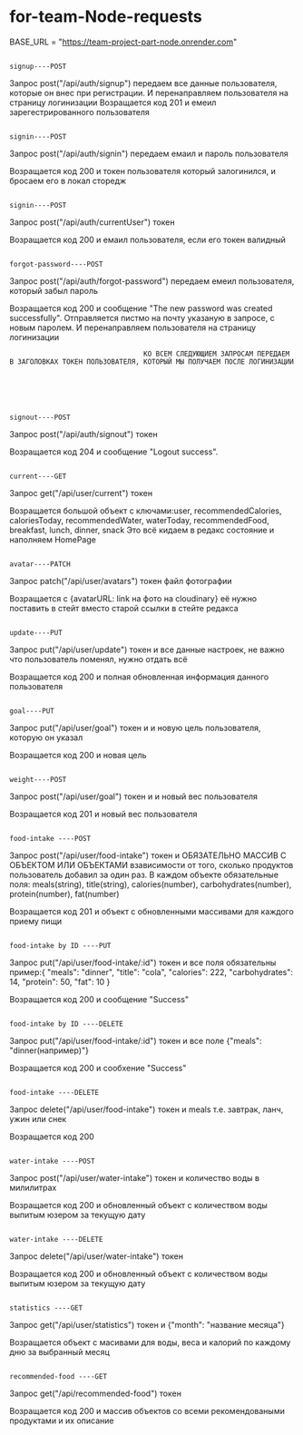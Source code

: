 # for-team-Node-requests

BASE_URL = "https://team-project-part-node.onrender.com"

                                                                                            signup----POST

Запрос post("/api/auth/signup") передаем все данные пользователя, которые он внес при регистрации. И перенаправляем пользователя на страницу логинизации
Возращается код 201 и емеил зарегестрированного пользователя

                                                                                            signin----POST

Запрос post("/api/auth/signin") передаем емаил и пароль пользователя

Возращается код 200 и токен пользователя который залогинился, и бросаем его в локал сторедж

                                                                                            signin----POST

Запрос post("/api/auth/currentUser") токен

Возращается код 200 и емаил пользователя, если его токен валидный

                                                                                            forgot-password----POST

Запрос post("/api/auth/forgot-password") передаем емеил пользователя, который забыл пароль

Возращается код 200 и сообщение "The new password was created successfully". Отправляется пистмо на почту указаную в запросе, с новым паролем. И перенаправляем пользователя на страницу логинизации

                                     КО ВСЕМ СЛЕДУЮЩИЕМ ЗАПРОСАМ ПЕРЕДАЕМ В ЗАГОЛОВКАХ ТОКЕН ПОЛЬЗОВАТЕЛЯ, КОТОРЫЙ МЫ ПОЛУЧАЕМ ПОСЛЕ ЛОГИНИЗАЦИИ





                                                                                            signout----POST

Запрос post("/api/auth/signout") токен

Возращается код 204 и сообщение "Logout success".

                                                                                            current----GET

Запрос get("/api/user/current") токен

Возращается большой объект с ключами:user, recommendedCalories, caloriesToday, recommendedWater, waterToday, recommendedFood, breakfast, lunch, dinner, snack Это всё кидаем в редакс состояние и наполняем HomePage

                                                                                            avatar----PATCH

Запрос patch("/api/user/avatars") токен файл фотографии

Возращается с {avatarURL: link на фото на cloudinary} её нужно поставить в стейт вместо старой ссылки в стейте редакса

                                                                                            update----PUT

Запрос put("/api/user/update") токен и все данные настроек, не важно что пользователь поменял, нужно отдать всё

Возращается код 200 и полная обновленная информация данного пользователя

                                                                                            goal----PUT

Запрос put("/api/user/goal") токен и и новую цель пользователя, которую он указал

Возращается код 200 и новая цель

                                                                                            weight----POST

Запрос post("/api/user/goal") токен и и новый вес пользователя

Возращается код 201 и новый вес пользователя

                                                                                            food-intake ----POST

Запрос post("/api/user/food-intake") токен и ОБЯЗАТЕЛЬНО МАССИВ С ОБЪЕКТОМ ИЛИ ОБЪЕКТАМИ взависимости от того, сколько продуктов пользователь добавил за один раз. В каждом объекте обязательные поля:
meals(string), title(string), calories(number), carbohydrates(number), protein(number), fat(number)

Возращается код 201 и объект с обновленными массивами для каждого приему пищи

                                                                                            food-intake by ID ----PUT

Запрос put("/api/user/food-intake/:id") токен и все поля обязательны пример:{
"meals": "dinner",
"title": "cola",
"calories": 222,
"carbohydrates": 14,
"protein": 50,
"fat": 10
}

Возращается код 200 и сообщение "Success"

                                                                                            food-intake by ID ----DELETE

Запрос put("/api/user/food-intake/:id") токен и все полe {"meals": "dinner(например)"}

Возращается код 200 и сообхение "Success"

                                                                                            food-intake ----DELETE

Запрос delete("/api/user/food-intake") токен и meals т.е. завтрак, ланч, ужин или снек

Возращается код 200

                                                                                            water-intake ----POST

Запрос post("/api/user/water-intake") токен и количество воды в милилитрах

Возращается код 200 и обновленный объект с количеством воды выпитым юзером за текущую дату

                                                                                            water-intake ----DELETE

Запрос delete("/api/user/water-intake") токен

Возращается код 200 и обновленный объект с количеством воды выпитым юзером за текущую дату

                                                                                           statistics ----GET

Запрос get("/api/user/statistics") токен и {"month": "название месяца"}

Возращается объект с масивами для воды, веса и калорий по каждому дню за выбранный месяц

                                                                                           recommended-food ----GET

Запрос get("/api/recommended-food") токен

Возращается код 200 и массив объектов со всеми рекомендоваными продуктами и их описание
